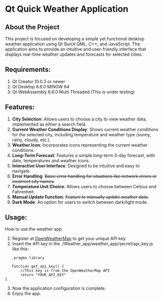 # Qt Quick Weather Application

## About the Project
This project is focused on developing a simple yet functional desktop weather application using Qt Quick QML, C++, and JavaScript. The application aims to provide an intuitive and user-friendly interface that displays real-time weather updates and forecasts for selected cities.

## Requirements:
1. Qt Creator 10.0.3 or newer 
2. Qt Desktop 6.6.0 MINGW 64 
3. Qt WebAssembly 6.6.0 Multi Threaded (This is under testing)

## Features:
1. **City Selection**: Allows users to choose a city to view weather data, implemented as either a search field.
2. **Current Weather Conditions Display**: Shows current weather conditions for the selected city, including temperature and weather type (sunny, rainy, cloudy, etc.).
3. **Weather Icon**: Incorporates icons representing the current weather conditions.
4. **Long-Term Forecast**: Features a simple long-term 3-day forecast, with date, temperatures and weather icons.
5. **Interactive User Interface**: Designed to be intuitive and easy to navigate.
6. **Error Handling**: ~~Basic error handling for situations like network errors or incorrect city names.~~
7. **Temperature Unit Choice**: Allows users to choose between Celsius and Fahrenheit.
8. **Manual Update Function**: ~~Feature to manually update weather data.~~
9. **Dark Mode**: An option for users to switch between dark/light mode.

## Usage:
How to use the weather app
1. Register at [OpenWeatherMap](https://openweathermap.org/) to get your unique API key.
2. Insert the API key in the ./Weather_app/weather_app/secret/api_key.js like this:
```
   .pragma library

   function get_api_key() {
       //This key is from the OpenWeatherMap API
       return "YOUR_API_KEY"
}
```
3. Now the application configuration is complete.
4. Enjoy the app.
